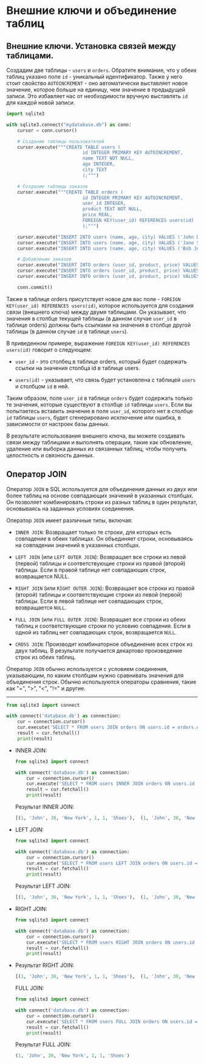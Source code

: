 
# Внешние ключи и объединение таблиц

## Внешние ключи. Установка связей между таблицами.

Создадим две таблицы - `users` и `orders`. Обратите внимание, что у обеих таблиц указано поле `id` - уникальный идентификатор. Также у него стоит свойство `AUTOINCREMENT` - оно автоматически выставляет новое значение, которое больше на единицу, чем значение в предыдущей записи. Это избавляет нас от необходимости вручную выставлять `id` для каждой новой записи.

```python
import sqlite3

with sqlite3.connect("mydatabase.db") as conn:
    cursor = conn.cursor()

    # Создание таблицы пользователей
    cursor.execute("""CREATE TABLE users (
                            id INTEGER PRIMARY KEY AUTOINCREMENT,
                            name TEXT NOT NULL,
                            age INTEGER,
                            city TEXT
                            );""")

    # Создание таблицы заказов
    cursor.execute("""CREATE TABLE orders (
                            id INTEGER PRIMARY KEY AUTOINCREMENT,
                            user_id INTEGER,
                            product TEXT NOT NULL,
                            price REAL,
                            FOREIGN KEY(user_id) REFERENCES users(id)
                            );""")

    cursor.execute("INSERT INTO users (name, age, city) VALUES ('John Doe', 25, 'New York')")
    cursor.execute("INSERT INTO users (name, age, city) VALUES ('Jane Smith', 30, 'Los Angeles')")
    cursor.execute("INSERT INTO users (name, age, city) VALUES ('Bob Johnson', 40, 'Chicago')")

    # Добавление заказов
    cursor.execute("INSERT INTO orders (user_id, product, price) VALUES (1, 'Shoes', 49.99)")
    cursor.execute("INSERT INTO orders (user_id, product, price) VALUES (2, 'T-shirt', 19.99)")
    cursor.execute("INSERT INTO orders (user_id, product, price) VALUES (3, 'Hat', 9.99)")

    conn.commit()
```

Также в таблице orders присутствует новое для вас поле - `FOREIGN KEY(user_id) REFERENCES users(id)`, которое используется для создания связи (внешнего ключа) между двумя таблицами. Он указывает, что значения в столбце текущей таблицы (в данном случае `user_id` в таблице orders) должны быть ссылками на значения в столбце другой таблицы (в данном случае `id` в таблице `users`).

В приведенном примере, выражение `FOREIGN KEY(user_id) REFERENCES users(id)` говорит о следующем:

- `user_id` - это столбец в таблице orders, который будет содержать ссылки на значения столбца id в таблице users.
    
- `users(id)` - указывает, что связь будет установлена с таблицей `users` и столбцом `id` в ней.

Таким образом, поле `user_id` в таблице `orders` будет содержать только те значения, которые существуют в столбце `id` таблицы `users`. Если вы попытаетесь вставить значение в поле `user_id`, которого нет в столбце `id` таблицы `users`, будет сгенерировано исключение или ошибка, в зависимости от настроек базы данных.

В результате использования внешнего ключа, вы можете создавать связи между таблицами и выполнять операции, такие как обновление, удаление или выборка данных из связанных таблиц, чтобы получить целостность и связность данных.

## Оператор JOIN

Оператор `JOIN` в SQL используется для объединения данных из двух или более таблиц на основе совпадающих значений в указанных столбцах. Он позволяет комбинировать строки из разных таблиц в один результат, основываясь на заданных условиях соединения.

Оператор `JOIN` имеет различные типы, включая:

- `INNER JOIN`: Возвращает только те строки, для которых есть совпадение в обеих таблицах. Он объединяет строки, основываясь на совпадении значений в указанных столбцах.

- `LEFT JOIN` (или `LEFT OUTER JOIN`): Возвращает все строки из левой (первой) таблицы и соответствующие строки из правой (второй) таблицы. Если в правой таблице нет совпадающих строк, возвращается NULL.

- `RIGHT JOIN` (или `RIGHT OUTER JOIN`): Возвращает все строки из правой (второй) таблицы и соответствующие строки из левой (первой) таблицы. Если в левой таблице нет совпадающих строк, возвращается `NULL`.

- `FULL JOIN` (или `FULL OUTER JOIN`): Возвращает все строки из обеих таблиц и соответствующие строки по условию совпадения. Если в одной из таблиц нет совпадающих строк, возвращается `NULL`.

- `CROSS JOIN`: Производит комбинаторное объединение всех строк из двух таблиц. В результате получается декартово произведение строк из обеих таблиц.

Оператор `JOIN` обычно используется с условием соединения, указывающим, по каким столбцам нужно сравнивать значения для объединения строк. Обычно используются операторы сравнения, такие как "=", ">", "<", "!=" и другие.

---

```python
from sqlite3 import connect

with connect('database.db') as connection:
    cur = connection.cursor()
    cur.execute('SELECT * FROM users JOIN orders ON users.id = orders.user_id')
    result = cur.fetchall()
    print(result)
```


- INNER JOIN:

    ```python
    from sqlite3 import connect

    with connect('database.db') as connection:
        cur = connection.cursor()
        cur.execute('SELECT * FROM users INNER JOIN orders ON users.id = orders.user_id')
        result = cur.fetchall()
        print(result)
    ```

    Результат INNER JOIN:

    ```python
    [(1, 'John', 30, 'New York', 1, 1, 'Shoes'),  (1, 'John', 30, 'New York', 2, 1, 'T-shirt'),  (2, 'Jane', 25, 'Los Angeles', 3, 2, 'Hat'),  (3, 'Bob', 35, 'Chicago', 4, 3, 'Pants')]

    ```

    
- LEFT JOIN:

    ```python
    from sqlite3 import connect

    with connect('database.db') as connection:
        cur = connection.cursor()
        cur.execute('SELECT * FROM users LEFT JOIN orders ON users.id = orders.user_id')
        result = cur.fetchall()
        print(result)
    ```

    Результат LEFT JOIN:

    ```python
    [(1, 'John', 30, 'New York', 1, 1, 'Shoes'),  (1, 'John', 30, 'New York', 2, 1, 'T-shirt'),  (2, 'Jane', 25, 'Los Angeles', 3, 2, 'Hat'),  (3, 'Bob', 35, 'Chicago', 4, 3, 'Pants')]
    ```

- RIGHT JOIN:

    ```python
    from sqlite3 import connect

    with connect('database.db') as connection:
        cur = connection.cursor()
        cur.execute('SELECT * FROM users RIGHT JOIN orders ON users.id = orders.user_id')
        result = cur.fetchall()
        print(result)
    ```


- Результат RIGHT JOIN:


    ```python
    [(1, 'John', 30, 'New York', 1, 1, 'Shoes'),  (1, 'John', 30, 'New York', 2, 1, 'T-shirt'),  (2, 'Jane', 25, 'Los Angeles', 3, 2, 'Hat'),  (3, 'Bob', 35, 'Chicago', 4, 3, 'Pants')]
    ```

    FULL JOIN:

    ```python
    from sqlite3 import connect

    with connect('database.db') as connection:
        cur = connection.cursor()
        cur.execute('SELECT * FROM users FULL JOIN orders ON users.id = orders.user_id')
        result = cur.fetchall()
        print(result)
    ```

    Результат FULL JOIN:

    ```python
    (1, 'John', 30, 'New York', 1, 1, 'Shoes')
    ```